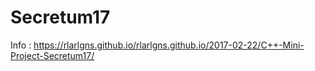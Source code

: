 Secretum17
==========

Info : <https://rlarlgns.github.io/rlarlgns.github.io/2017-02-22/C++-Mini-Project-Secretum17/>
